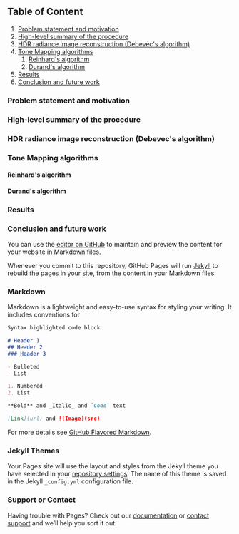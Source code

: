 ## Table of Content
1. [Problem statement and motivation](#Problem-statement-and-motivation)
2. [High-level summary of the procedure](#High-level-summary-of-the-procedure)
3. [HDR radiance image reconstruction (Debevec's algorithm)](#HDR-radiance-image-reconstruction-(Debevec's-algorithm))
4. [Tone Mapping algorithms](#Tone-Mapping-algorithms)
   1. [Reinhard's algorithm](#Reinhard's-algorithm)
   2. [Durand's algorithm](#Durand's-algorithm)
5. [Results](#Results)
6. [Conclusion and future work](#Conclusion-and-future-work)


### Problem statement and motivation
### High-level summary of the procedure
### HDR radiance image reconstruction (Debevec's algorithm)
### Tone Mapping algorithms
#### Reinhard's algorithm
#### Durand's algorithm
### Results
### Conclusion and future work




You can use the [editor on GitHub](https://github.com/zhangboyu/zhangboyu.github.io/edit/master/README.md) to maintain and preview the content for your website in Markdown files.

Whenever you commit to this repository, GitHub Pages will run [Jekyll](https://jekyllrb.com/) to rebuild the pages in your site, from the content in your Markdown files.

### Markdown

Markdown is a lightweight and easy-to-use syntax for styling your writing. It includes conventions for

```markdown
Syntax highlighted code block

# Header 1
## Header 2
### Header 3

- Bulleted
- List

1. Numbered
2. List

**Bold** and _Italic_ and `Code` text

[Link](url) and ![Image](src)
```

For more details see [GitHub Flavored Markdown](https://guides.github.com/features/mastering-markdown/).

### Jekyll Themes

Your Pages site will use the layout and styles from the Jekyll theme you have selected in your [repository settings](https://github.com/zhangboyu/zhangboyu.github.io/settings). The name of this theme is saved in the Jekyll `_config.yml` configuration file.

### Support or Contact

Having trouble with Pages? Check out our [documentation](https://help.github.com/categories/github-pages-basics/) or [contact support](https://github.com/contact) and we’ll help you sort it out.
